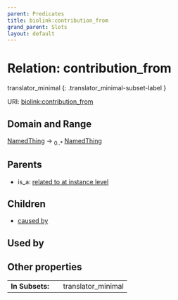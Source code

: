 ```yaml
---
parent: Predicates
title: biolink:contribution_from
grand_parent: Slots
layout: default
---
```


# Relation: contribution_from

translator_minimal
{: .translator_minimal-subset-label }




URI: [biolink:contribution_from](https://w3id.org/biolink/contribution_from)

## Domain and Range

[NamedThing](NamedThing.md) ->  <sub>0..\*</sub> [NamedThing](NamedThing.md)

## Parents

 *  is_a: [related to at instance level](related_to_at_instance_level.md)

## Children

 *  [caused by](caused_by.md)

## Used by


## Other properties

|  |  |  |
| --- | --- | --- |
| **In Subsets:** | | translator_minimal |

